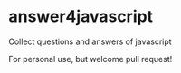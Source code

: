answer4javascript
=================

Collect questions and answers of javascript

For personal use, but welcome pull request!
